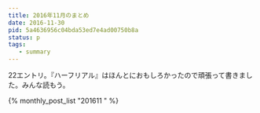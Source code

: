 ```yaml
---
title: 2016年11月のまとめ
date: 2016-11-30
pid: 5a4636956c04bda53ed7e4ad00750b8a
status: p
tags:
   - summary
---
```


22エントリ。『ハーフリアル』はほんとにおもしろかったので頑張って書きました。みんな読もう。

{% monthly_post_list "201611 " %}